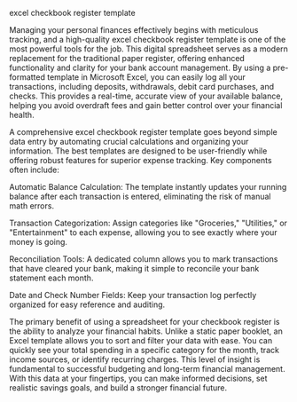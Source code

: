 excel checkbook register template


Managing your personal finances effectively begins with meticulous tracking, and a high-quality excel checkbook register template is one of the most powerful tools for the job. This digital spreadsheet serves as a modern replacement for the traditional paper register, offering enhanced functionality and clarity for your bank account management. By using a pre-formatted template in Microsoft Excel, you can easily log all your transactions, including deposits, withdrawals, debit card purchases, and checks. This provides a real-time, accurate view of your available balance, helping you avoid overdraft fees and gain better control over your financial health.



A comprehensive excel checkbook register template goes beyond simple data entry by automating crucial calculations and organizing your information. The best templates are designed to be user-friendly while offering robust features for superior expense tracking. Key components often include:




Automatic Balance Calculation: The template instantly updates your running balance after each transaction is entered, eliminating the risk of manual math errors.


Transaction Categorization: Assign categories like \"Groceries,\" \"Utilities,\" or \"Entertainment\" to each expense, allowing you to see exactly where your money is going.


Reconciliation Tools: A dedicated column allows you to mark transactions that have cleared your bank, making it simple to reconcile your bank statement each month.


Date and Check Number Fields: Keep your transaction log perfectly organized for easy reference and auditing.





The primary benefit of using a spreadsheet for your checkbook register is the ability to analyze your financial habits. Unlike a static paper booklet, an Excel template allows you to sort and filter your data with ease. You can quickly see your total spending in a specific category for the month, track income sources, or identify recurring charges. This level of insight is fundamental to successful budgeting and long-term financial management. With this data at your fingertips, you can make informed decisions, set realistic savings goals, and build a stronger financial future.
